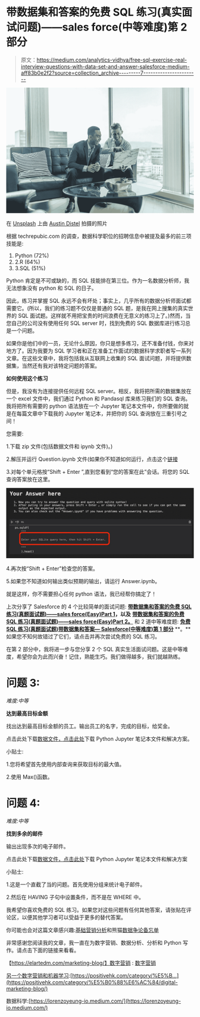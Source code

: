 # 带数据集和答案的免费 SQL 练习(真实面试问题)——sales force(中等难度)第 2 部分

> 原文：<https://medium.com/analytics-vidhya/free-sql-exercise-real-interview-questions-with-data-set-and-answer-salesforce-medium-aff83b0e2f2?source=collection_archive---------7----------------------->

![](img/c1e6f64d3325375d1a493623fa13a3d0.png)

在 [Unsplash](https://unsplash.com/s/photos/target?utm_source=unsplash&utm_medium=referral&utm_content=creditCopyText) 上由 [Austin Distel](https://unsplash.com/@austindistel?utm_source=unsplash&utm_medium=referral&utm_content=creditCopyText) 拍摄的照片

根据 techrepubic.com 的调查，数据科学职位的招聘信息中被提及最多的前三项技能是:

1.  Python (72%)
2.  2.R (64%)
3.  3.SQL (51%)

Python 肯定是不可或缺的，而 SQL 技能排在第三位。作为一名数据分析师，我无法想象没有 python 和 SQL 的日子。

因此，练习并掌握 SQL 永远不会有坏处；事实上，几乎所有的数据分析师面试都需要它。(所以，我们的练习题不仅仅是普通的 SQL 题，是我在网上搜集的真实世界的 SQL 面试题。这样就不用把宝贵的时间浪费在无意义的练习上了。)然而，当您自己的公司没有使用任何 SQL server 时，找到免费的 SQL 数据库进行练习总是一个问题。

如果你是他们中的一员，无论什么原因，你只是想多练习，还不准备付钱，你来对地方了。因为我要为 SQL 学习者和正在准备工作面试的数据科学求职者写一系列文章。在这些文章中，我将包括我从互联网上收集的 SQL 面试问题，并将提供数据集，当然还有我对该特定问题的答案。

**如何使用这个练习**

但是，我没有为连接提供任何远程 SQL server。相反，我将把所需的数据集放在一个 excel 文件中，我们通过 Python 和 Pandasql 库来练习我们的 SQL 查询。我将把所有需要的 python 语法放在一个 Jupyter 笔记本文件中，你所要做的就是在每篇文章中下载我的 Jupyter 笔记本，并把你的 SQL 查询放在三重引号之间！

您需要:

1.下载 zip 文件(包括数据文件和 ipynb 文件)。)

2.解压并运行 Question.ipynb 文件(如果你不知道如何运行，点击这个[链接](https://www.dataquest.io/blog/jupyter-notebook-tutorial/)

3.对每个单元格按“Shift + Enter ”,直到您看到“您的答案在此”会话。将您的 SQL 查询答案放在这里。

![](img/3b0ff1277ab836ff59d60a8b754bb704.png)

4.再次按“Shift + Enter”检查您的答案。

5.如果您不知道如何输出类似预期的输出，请运行 Answer.ipynb。

就是这样，你不需要担心任何 python 语法，我已经帮你搞定了！

上次分享了 Salesforce 的 4 个比较简单的面试问题: [**带数据集和答案的免费 SQL 练习(真题面试题)——sales force(Easy)Part 1**](https://lorenzoyeung-io.medium.com/free-sql-exercise-real-interview-questions-with-data-set-and-answer-salesforce-easy-part-1-806a2322c6b5)**，以及** [**带数据集和答案的免费 SQL 练习(真题面试题)——sales force(Easy)Part 2。**](https://lorenzoyeung-io.medium.com/free-sql-exercise-real-interview-questions-with-data-set-and-answer-salesforce-easy-part-2-dc3a763ec879) 和 2 道中等难度题: [**免费 SQL 练习(真题面试题)带数据集和答案— Salesforce(中等难度)第 1 部分**](https://lorenzoyeung-io.medium.com/free-sql-exercise-real-interview-questions-with-data-set-and-answer-salesforce-medium-a3bd3f853808) **。**如果您不知何故错过了它们，请点击并再次尝试免费的 SQL 练习。

在第 2 部分中，我将进一步与您分享 2 个 SQL 真实生活面试问题。这是中等难度，希望你会为此而兴奋！记住，熟能生巧。我们做得越多，我们就越熟练。

# **问题 3:**

*难度:中等*

**达到最高目标金额**

找出达到最高目标金额的员工。输出员工的名字，完成的目标，给奖金。

点击此处下载[数据文件，点击此处](https://positivehk.com/wp-content/uploads/2021/05/Salesforce-03-1.zip)下载 Python Jupyter 笔记本文件和解决方案。

小贴士:

1.您将希望首先使用内部查询来获取目标的最大值。

2.使用 Max()函数。

# **问题 4:**

*难度:中等*

**找到多余的邮件**

输出出现多次的电子邮件。

点击此处下载[数据文件，点击此处](https://positivehk.com/wp-content/uploads/2021/05/Salesforce-04-Question.zip)下载 Python Jupyter 笔记本文件和解决方案

小贴士:

1.这是一个直截了当的问题。首先使用分组来统计电子邮件。

2.然后在 HAVING 子句中设置条件，而不是在 WHERE 中。

我希望你喜欢免费的 SQL 练习。如果您对这些问题有任何其他答案，请张贴在评论区，以便其他学习者可以受益于更多的替代答案。

你可能也会对这篇文章感兴趣:[基础营销分析](https://towardsdatascience.com/fundamental-marketing-analytics-f875018391d5?source=your_stories_page-------------------------------------)和熊猫[数据争论备忘单](https://towardsdatascience.com/pandas-data-wrangling-cheat-sheet-2021-cf70f577bcdd)

非常感谢您阅读我的文章，我一直在为数字营销、数据分析、分析和 Python 写作。请点击下面的链接来看看。

【https://elartedm.com/marketing-blog/】数字营销 : [数字营销](https://elartedm.com/marketing-blog/)

[另一个数字营销和机器学习](https://positivehk.com/category/%E5%B0%88%E6%AC%84/digital-marketing-blog/):[https://positivehk.com/category/%E5%B...](https://positivehk.com/category/%E5%B0%88%E6%AC%84/digital-marketing-blog/)

数据科学:[https://lorenzoyeung-io.medium.com/](https://lorenzoyeung-io.medium.com/)